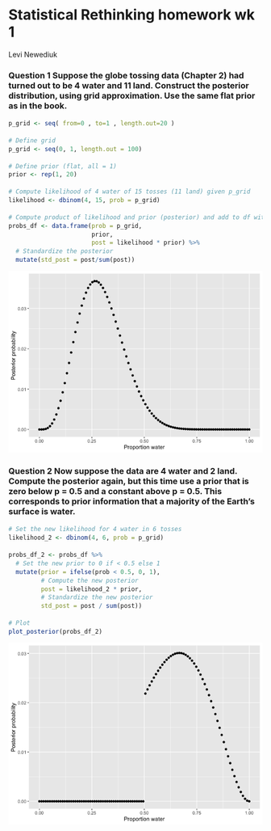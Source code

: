 Statistical Rethinking homework wk 1
================
Levi Newediuk

### **Question 1** Suppose the globe tossing data (Chapter 2) had turned out to be 4 water and 11 land. Construct the posterior distribution, using grid approximation. Use the same flat prior as in the book.

``` r
p_grid <- seq( from=0 , to=1 , length.out=20 )

# Define grid
p_grid <- seq(0, 1, length.out = 100)

# Define prior (flat, all = 1)
prior <- rep(1, 20)

# Compute likelihood of 4 water of 15 tosses (11 land) given p_grid
likelihood <- dbinom(4, 15, prob = p_grid)

# Compute product of likelihood and prior (posterior) and add to df with p_grid
probs_df <- data.frame(prob = p_grid,
                       prior,
                       post = likelihood * prior) %>%
  # Standardize the posterior
  mutate(std_post = post/sum(post))
```

![](01-homework_files/figure-gfm/unnamed-chunk-3-1.png)<!-- -->

### **Question 2** Now suppose the data are 4 water and 2 land. Compute the posterior again, but this time use a prior that is zero below p = 0.5 and a constant above p = 0.5. This corresponds to prior information that a majority of the Earth’s surface is water.

``` r
# Set the new likelihood for 4 water in 6 tosses
likelihood_2 <- dbinom(4, 6, prob = p_grid)

probs_df_2 <- probs_df %>%
  # Set the new prior to 0 if < 0.5 else 1
  mutate(prior = ifelse(prob < 0.5, 0, 1),
         # Compute the new posterior
         post = likelihood_2 * prior,
         # Standardize the new posterior
         std_post = post / sum(post))

# Plot
plot_posterior(probs_df_2)
```

![](01-homework_files/figure-gfm/unnamed-chunk-4-1.png)<!-- -->
